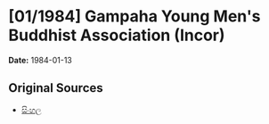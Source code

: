 # [01/1984] Gampaha Young Men's Buddhist Association (Incor)

**Date:** 1984-01-13

## Original Sources

- [සිංහල](https://documents.gov.lk/view/acts/1984/1/01-1984_S.pdf)
